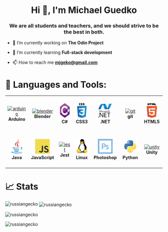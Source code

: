 <h1 align="center">Hi 👋, I'm Michael Guedko</h1>
<h3 align="center">We are all students and teachers, and we should strive to be the best in both.</h3>


- 🔭 I’m currently working on **The Odin Project**

- 🌱 I’m currently learning **Full-stack development**

- 📫 How to reach me **mjgeko@gmail.com**



<h1 align="left">🔧 Languages and Tools:</h3>
<table>
  <tbody>
    <td align="center" height="110" width="110">
      <a target="_blank" rel="noopener noreferrer" href="https://www.arduino.cc/">
        <img src="https://cdn.worldvectorlogo.com/logos/arduino-1.svg" alt="arduino" width="48" height="48"/>
      </a>
      <br>
      <strong>Arduino</strong>
    </td>
    <td align="center" height="110" width="110">
      <a target="_blank" rel="noopener noreferrer" href="https://www.blender.org/">
        <img src="https://download.blender.org/branding/community/blender_community_badge_white.svg" alt="blender" width="48" height="48"/>
      </a>
      <br>
      <strong>Blender</strong>
    </td>
    <td align="center" height="110" width="110">
      <a target="_blank" rel="noopener noreferrer" href="https://www.w3schools.com/cs/">
        <img src="https://raw.githubusercontent.com/devicons/devicon/master/icons/csharp/csharp-original.svg" alt="csharp" width="48" height="48"/>
      </a>
      <br>
      <strong>C#</strong>
    </td>
    <td align="center" height="110" width="110">
      <a target="_blank" rel="noopener noreferrer" href="https://www.w3schools.com/css/">
        <img src="https://raw.githubusercontent.com/devicons/devicon/master/icons/css3/css3-original-wordmark.svg" alt="css3" width="48" height="48"/>
      </a>
      <br>
      <strong>CSS3</strong>
    </td>
    <td align="center" height="110" width="110">
      <a target="_blank" rel="noopener noreferrer" href="https://dotnet.microsoft.com/">
        <img src="https://raw.githubusercontent.com/devicons/devicon/master/icons/dot-net/dot-net-original-wordmark.svg" alt="dotnet" width="48" height="48"/>
      </a>
      <br>
      <strong>.NET</strong>
    </td>
    <td align="center" height="110" width="110">
      <a target="_blank" rel="noopener noreferrer" href="https://git-scm.com/">
        <img src="https://www.vectorlogo.zone/logos/git-scm/git-scm-icon.svg" alt="git" width="48" height="48"/>
      </a>
      <br>
      <strong>git</strong>
    </td>
    <td align="center" height="110" width="110">
      <a target="_blank" rel="noopener noreferrer" href="https://www.w3.org/html/">
        <img src="https://raw.githubusercontent.com/devicons/devicon/master/icons/html5/html5-original-wordmark.svg" alt="html5" width="48" height="48"/>
      </a>
      <br>
      <strong>HTML5</strong>
    </td>
    </tr>
    <tr>
    <td align="center" height="110" width="110">
      <a target="_blank" rel="noopener noreferrer" href="https://www.java.com">
        <img src="https://raw.githubusercontent.com/devicons/devicon/master/icons/java/java-original.svg" alt="java" width="48" height="48"/>
      </a>
      <br>
      <strong>Java</strong>
    </td>
    <td align="center" height="110" width="110">
      <a target="_blank" rel="noopener noreferrer" href="https://www.java.com">
        <img src="https://raw.githubusercontent.com/devicons/devicon/master/icons/javascript/javascript-original.svg" alt="java" width="48" height="48"/>
      </a>
      <br>
      <strong>JavaScript</strong>
    </td>
    <td align="center" height="110" width="110">
      <a target="_blank" rel="noopener noreferrer" href="https://jestjs.io">
        <img src="https://www.vectorlogo.zone/logos/jestjsio/jestjsio-icon.svg" alt="jest" width="48" height="48"/>
      </a>
      <br>
      <strong>Jest</strong>
    </td>
    <td align="center" height="110" width="110">
      <a target="_blank" rel="noopener noreferrer" href="https://www.linux.org/">
        <img src="https://raw.githubusercontent.com/devicons/devicon/master/icons/linux/linux-original.svg" alt="linux" width="48" height="48"/>
      </a>
      <br>
      <strong>Linux</strong>
    </td>
    <td align="center" height="110" width="110">
      <a target="_blank" rel="noopener noreferrer" href="https://www.photoshop.com/en">
        <img src="https://raw.githubusercontent.com/devicons/devicon/master/icons/photoshop/photoshop-line.svg" alt="photoshop" width="48" height="48"/>
      </a>
      <br>
      <strong>Photoshop</strong>
    </td>
    <td align="center" height="110" width="110">
      <a target="_blank" rel="noopener noreferrer" href="https://www.python.org">
        <img src="https://raw.githubusercontent.com/devicons/devicon/master/icons/python/python-original.svg" alt="python" width="48" height="48"/>
      </a>
      <br>
      <strong>Python</strong>
    </td>
    <td align="center" height="110" width="110">
      <a target="_blank" rel="noopener noreferrer" href="https://unity.com/">
        <img src="https://www.vectorlogo.zone/logos/unity3d/unity3d-icon.svg" alt="unity" width="48" height="48"/>
      </a>
      <br>
      <strong>Unity</strong>
    </td>
    
  </tbody>
</table>



<h1 align="left">📈 Stats</h3>
<p><img align="left" src="https://github-readme-stats.vercel.app/api/top-langs?username=russiangecko&show_icons=true&locale=en&layout=compact" alt="russiangecko" /></p>

<p>&nbsp;<img align="center" src="https://github-readme-stats.vercel.app/api?username=russiangecko&show_icons=true&locale=en" alt="russiangecko" /></p>

<p><img align="center" src="https://github-readme-streak-stats.herokuapp.com/?user=russiangecko&" alt="russiangecko" /></p>

<p align="left"> <img src="https://komarev.com/ghpvc/?username=russiangecko&label=Profile%20views&color=0e75b6&style=flat" alt="russiangecko" /> </p>
